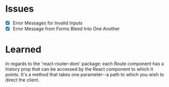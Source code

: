 # Issues

-   [x] Error Messages for Invalid Inputs
-   [x] Error Message from Forms Bleed Into One Another

# Learned

In regards to the 'react-router-dom' package: each Route component has a history prop that can be accessed by the React component to which it points. It's a method that takes one parameter--a path to which you wish to direct the client.
